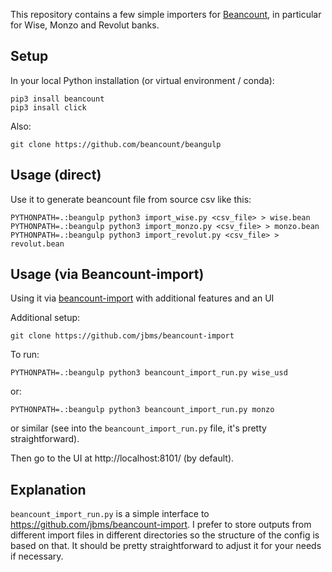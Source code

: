 This repository contains a few simple importers for [Beancount](https://github.com/beancount/beancount), in particular for Wise, Monzo and Revolut banks.

## Setup
In your local Python installation (or virtual environment / conda):

    pip3 insall beancount
    pip3 insall click

Also:

    git clone https://github.com/beancount/beangulp

## Usage (direct)
Use it to generate beancount file from source csv like this:

    PYTHONPATH=.:beangulp python3 import_wise.py <csv_file> > wise.bean
    PYTHONPATH=.:beangulp python3 import_monzo.py <csv_file> > monzo.bean
    PYTHONPATH=.:beangulp python3 import_revolut.py <csv_file> > revolut.bean

## Usage (via Beancount-import)
Using it via [beancount-import](https://github.com/jbms/beancount-import) with additional features and an UI

Additional setup:

    git clone https://github.com/jbms/beancount-import

To run: 

    PYTHONPATH=.:beangulp python3 beancount_import_run.py wise_usd

or:

    PYTHONPATH=.:beangulp python3 beancount_import_run.py monzo

or similar (see into the ```beancount_import_run.py``` file, it's pretty straightforward).

Then go to the UI at http://localhost:8101/ (by default).

## Explanation
``beancount_import_run.py`` is a simple interface to https://github.com/jbms/beancount-import. I prefer to store outputs from different import files in different directories so the structure of the config is based on that.
It should be pretty straightforward to adjust it for your needs if necessary.